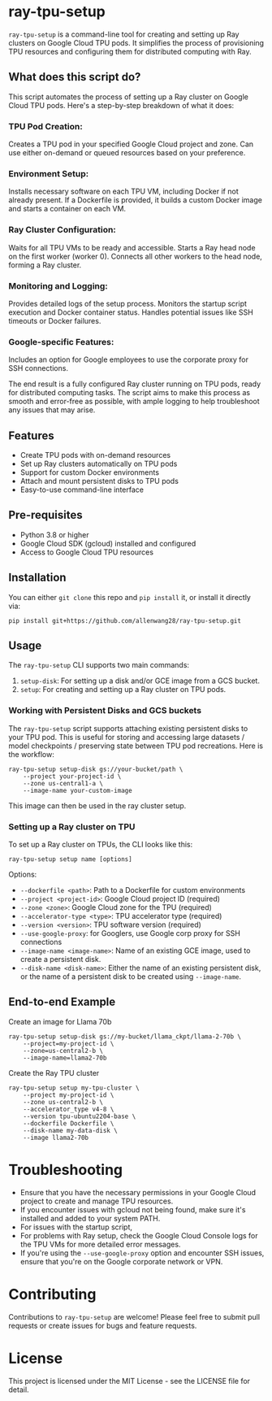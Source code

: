 # ray-tpu-setup

`ray-tpu-setup` is a command-line tool for creating and setting up Ray clusters on Google Cloud TPU pods. It simplifies the process of provisioning TPU resources and configuring them for distributed computing with Ray.


## What does this script do?

This script automates the process of setting up a Ray cluster on Google Cloud TPU pods. Here's a step-by-step breakdown of what it does:

### TPU Pod Creation:

Creates a TPU pod in your specified Google Cloud project and zone.
Can use either on-demand or queued resources based on your preference.


### Environment Setup:

Installs necessary software on each TPU VM, including Docker if not already present.
If a Dockerfile is provided, it builds a custom Docker image and starts a container on each VM.


### Ray Cluster Configuration:

Waits for all TPU VMs to be ready and accessible.
Starts a Ray head node on the first worker (worker 0).
Connects all other workers to the head node, forming a Ray cluster.


### Monitoring and Logging:

Provides detailed logs of the setup process.
Monitors the startup script execution and Docker container status.
Handles potential issues like SSH timeouts or Docker failures.


### Google-specific Features:

Includes an option for Google employees to use the corporate proxy for SSH connections.


The end result is a fully configured Ray cluster running on TPU pods, ready for distributed computing tasks. The script aims to make this process as smooth and error-free as possible, with ample logging to help troubleshoot any issues that may arise.

## Features
- Create TPU pods with on-demand resources 
- Set up Ray clusters automatically on TPU pods
- Support for custom Docker environments
- Attach and mount persistent disks to TPU pods
- Easy-to-use command-line interface

## Pre-requisites
- Python 3.8 or higher
- Google Cloud SDK (gcloud) installed and configured
- Access to Google Cloud TPU resources

## Installation
You can either `git clone` this repo and `pip install` it, or install it directly via:

```
pip install git+https://github.com/allenwang28/ray-tpu-setup.git
```

## Usage
The `ray-tpu-setup` CLI supports two main commands:
1. `setup-disk`: For setting up a disk and/or GCE image from a GCS bucket.
2. `setup`: For creating and setting up a Ray cluster on TPU pods.


### Working with Persistent Disks and GCS buckets
The `ray-tpu-setup` script supports attaching existing persistent disks to your TPU pod. This is useful for storing and accessing large datasets / model checkpoints / preserving state between TPU pod recreations. Here is the workflow:

```
ray-tpu-setup setup-disk gs://your-bucket/path \
    --project your-project-id \
    --zone us-central1-a \
    --image-name your-custom-image
```

This image can then be used in the ray cluster setup.


### Setting up a Ray cluster on TPU
To set up a Ray cluster on TPUs, the CLI looks like this:

```
ray-tpu-setup setup name [options]
```

Options:
- `--dockerfile <path>`: Path to a Dockerfile for custom environments
- `--project <project-id>`: Google Cloud project ID (required)
- `--zone <zone>`: Google Cloud zone for the TPU (required)
- `--accelerator-type <type>`: TPU accelerator type (required)
- `--version <version>`: TPU software version (required)
- `--use-google-proxy`: for Googlers, use Google corp proxy for SSH connections
- `--image-name <image-name>`: Name of an existing GCE image, used to create a persistent disk.
- `--disk-name <disk-name>`: Either the name of an existing persistent disk, or the name of a persistent disk to be created using `--image-name`.


## End-to-end Example

Create an image for Llama 70b
```
ray-tpu-setup setup-disk gs://my-bucket/llama_ckpt/llama-2-70b \
    --project=my-project-id \
    --zone=us-central2-b \
    --image-name=llama2-70b
```

Create the Ray TPU cluster
```
ray-tpu-setup setup my-tpu-cluster \
    --project my-project-id \
    --zone us-central2-b \
    --accelerator_type v4-8 \
    --version tpu-ubuntu2204-base \
    --dockerfile Dockerfile \
    --disk-name my-data-disk \
    --image llama2-70b
```

# Troubleshooting

- Ensure that you have the necessary permissions in your Google Cloud project to create and manage TPU resources.
- If you encounter issues with gcloud not being found, make sure it's installed and added to your system PATH.
- For issues with the startup script, 
- For problems with Ray setup, check the Google Cloud Console logs for the TPU VMs for more detailed error messages.
- If you're using the `--use-google-proxy` option and encounter SSH issues, ensure that you're on the Google corporate network or VPN.


# Contributing
Contributions to `ray-tpu-setup` are welcome! Please feel free to submit pull requests or create issues for bugs and feature requests.


# License
This project is licensed under the MIT License - see the LICENSE file for detail.
